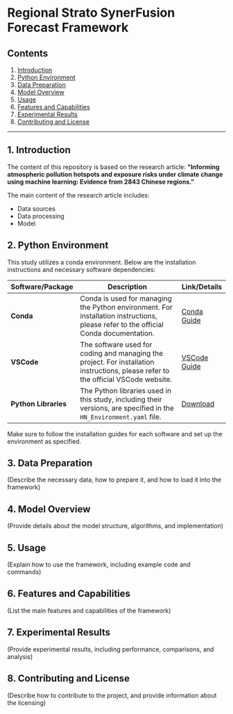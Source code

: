 # Regional Strato SynerFusion Forecast Framework

## Contents

1. [Introduction](#Introduction)
2. [Python Environment](#Python-Environment)
3. [Data Preparation](#Data-Preparation)
4. [Model Overview](#Model-Overview)
5. [Usage](#Usage)
6. [Features and Capabilities](#Features-and-Capabilities)
7. [Experimental Results](#Experimental-Results)
8. [Contributing and License](#Contributing-and-License)

---

## 1. Introduction

The content of this repository is based on the research article:
**"Informing atmospheric pollution hotspots and exposure risks under climate change using machine learning: Evidence from 2843 Chinese regions."**

The main content of the research article includes:
- Data sources
- Data processing
- Model

## 2. Python Environment

This study utilizes a conda environment. Below are the installation instructions and necessary software dependencies:

| Software/Package | Description | Link/Details |
| ---------------- | ----------- | ------------ |
| **Conda**        | Conda is used for managing the Python environment. For installation instructions, please refer to the official Conda documentation. | [Conda Guide](https://www.anaconda.com/docs/tools/anaconda-org/user-guide/main) |
| **VSCode**       | The software used for coding and managing the project. For installation instructions, please refer to the official VSCode website. | [VSCode Guide](https://code.visualstudio.com/docs) |
| **Python Libraries** | The Python libraries used in this study, including their versions, are specified in the `HN_Environment.yaml` file. | [Download](path/to/HN_Environment.yaml) |

Make sure to follow the installation guides for each software and set up the environment as specified.

## 3. Data Preparation

(Describe the necessary data, how to prepare it, and how to load it into the framework)

## 4. Model Overview

(Provide details about the model structure, algorithms, and implementation)

## 5. Usage

(Explain how to use the framework, including example code and commands)

## 6. Features and Capabilities

(List the main features and capabilities of the framework)

## 7. Experimental Results

(Provide experimental results, including performance, comparisons, and analysis)

## 8. Contributing and License

(Describe how to contribute to the project, and provide information about the licensing)
